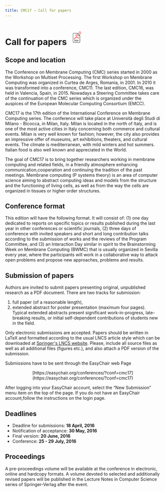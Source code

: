 ```yaml
---
title: CMC17 – Call for papers
---
```


Call for papers [<img src="/media/pdf-icon.svg" alt="PDF format" height="48" width="48" class="pdf_icon">](/call-for-papers/CMC17-cfp.pdf)
==========================================================================================================================================

Scope and location
------------------

The  Conference  on  Membrane  Computing  (CMC)  series started in 2000 as the 
Workshop on Multiset Processing. The first Workshop on Membrane  Computing was
organized  in  Curtea  de  Arges, Romania, in 2001. In 2010 it was transformed
into a  conference,  CMC11.  The  last edition, CMC16,  was held  in Valencia, 
Spain, in 2015.  Nowadays a Steering Committee  takes care of the continuation 
of  the  CMC  series  which  is  organized  under the auspices of the European 
Molecular Computing Consortium (EMCC).

CMC17 is the 17th edition of the International Conference on Membrane Computing
series.  The conference  will  take place at Università degli Studi di Milano -
Bicocca, in Milan, Italy. Milan is located in the north of Italy, and is one of
the most  active cities in Italy concerning  both commerce and cultural events.
Milan  is very  well known  for fashion;  however, the city  also  provides  an
impressive  offer  of museums, art exhibitions,  theaters, and cultural events.
The climate is  mediterranean, with mild winters and hot summers.  Italian food
is also well known and appreciated in the World.

The goal of CMC17 is to bring together researchers working in membrane computing
and related fields, in a friendly atmosphere enhancing communication,cooperation
and continuing the tradition of the past meetings. Membrane computing (P systems
theory) is  an area of computer science  aiming  to abstract computing ideas and
models from the  structure  and the functioning of living cells, as well as from
the way the cells are organized in tissues or higher order structures.

Conference format
-----------------

This edition  will have the following  format.  It will consist of: (1) one day
dedicated  to reports on specific topics  or results published  during the last
year in other conferences or scientific journals,  (2) three days of conference
with invited speakers  and short  and long contribution  talks according to the
submission  of works  and the reviews  of  the  Program  Committee,  and (3) an
Interaction  Day  similar in spirit  to  the  Brainstorming  Week  on  Membrane
Computing (BWMC)  that is  usually  organized in Sevilla  every year, where the
participants  will work  in a collaborative  way to attack  open  problems  and
propose new approaches, problems and results.

Submission of papers
--------------------

Authors are  invited to submit papers presenting original, unpublished research 
as a PDF document. There are two tracks for submission:

1. full paper (of a reasonable length),
2. extended  abstract for  poster  presentation  (maximum four pages). Typical 
   extended  abstracts  present  significant  work-in-progress,  late-breaking 
   results,  or  initial  self-dependent  contributions of students new in the 
   field.


Only electronic submissions are accepted. Papers should be written in LaTeX and
formatted according to the usual  LNCS article style which can be downloaded at
[Springer's  LNCS  website](http://www.springer.com/lncs). Please, include  all
source  files as well as  all  additional files (figures etc.), and also attach
a PDF version of the submission.

Submissions have to be sent through the EasyChair web Page

<p style="text-align: center;">[https://easychair.org/conferences/?conf=cmc17](https://easychair.org/conferences/?conf=cmc17)</p>

After logging  into your  EasyChair  account, select  the “New Submission” menu 
item on the top of the page. If you do not have an EasyChair account,follow the 
instructions on the login page.

Deadlines
---------

* Deadline for submissions:       **18 April, 2016**
* Notification of acceptance:     **30 May, 2016**
* Final version:                  **20 June, 2016**
* Conference:                     **25 - 29 July, 2016**

Proceedings
-----------

A pre-proceedings  volume will  be  available at the conference in electronic, 
online and hardcopy  formats. A volume  devoted  to  selected and additionally 
revised  papers  will be  published in the  Lecture  Notes in Computer Science
series of Springer-Verlag after the event.
